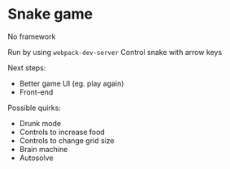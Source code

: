 # Snake game

No framework

Run by using `webpack-dev-server`
Control snake with arrow keys

Next steps:
- Better game UI (eg. play again)
- Front-end

Possible quirks:
- Drunk mode
- Controls to increase food
- Controls to change grid size
- Brain machine
- Autosolve

